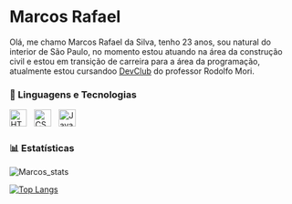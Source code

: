 <h1> Marcos Rafael </h1>

<p>Olá, me chamo Marcos Rafael da Silva, tenho 23 anos, sou natural do interior de São Paulo, no momento estou atuando na área da construção civil e estou em transição de carreira para a área da programação, atualmente estou cursandoo <a href="https://lp.devclub.com.br/devclub-oficial/">DevClub</a> do professor Rodolfo Mori.</p>



### 🤖 Linguagens e Tecnologias

<img 
    align="left" 
    alt="HTML"
    title="HTML" 
    width="30px" 
    style="padding-right: 10px;" 
    src="https://cdn.jsdelivr.net/gh/devicons/devicon@latest/icons/html5/html5-original.svg" 
/>
<img 
    align="left" 
    alt="CSS" 
    title="CSS"
    width="30px" 
    style="padding-right: 10px;" 
    src="https://cdn.jsdelivr.net/gh/devicons/devicon@latest/icons/css3/css3-original.svg" 
/>
<img 
    align="left" 
    alt="JavaScript" 
    title="JavaScript"
    width="30px" 
    style="padding-right: 10px;" 
    src="https://cdn.jsdelivr.net/gh/devicons/devicon@latest/icons/javascript/javascript-original.svg" 
/>

<br>
<br>

### 📊 Estatísticas

![Marcos_stats](https://github-readme-stats.vercel.app/api?username=MarcosRafael-02&show_icons=true&theme=radical)


[![Top Langs](https://github-readme-stats.vercel.app/api/top-langs/?username=MarcosRafael-02)](https://github.com/anuraghazra/github-readme-stats)

